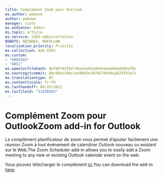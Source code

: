 ```yaml
---
title: Complément Zoom pour Outlook
ms.author: pebaum
author: pebaum
manager: scotv
ms.audience: Admin
ms.topic: article
ms.service: o365-administration
ROBOTS: NOINDEX, NOFOLLOW
localization_priority: Priority
ms.collection: Adm_O365
ms.custom:
- "9002503"
- "4851"
ms.openlocfilehash: 8ef80703f8274bee5e8184b5e4eeb6be0d45afbc
ms.sourcegitcommit: 8bc60ec34bc1e40685e3976576e04a2623f63a7c
ms.translationtype: HT
ms.contentlocale: fr-FR
ms.lasthandoff: 04/15/2021
ms.locfileid: "51830283"
---
```

# <a name="zoom-add-in-for-outlook"></a><span data-ttu-id="b53ea-102">Complément Zoom pour Outlook</span><span class="sxs-lookup"><span data-stu-id="b53ea-102">Zoom add-in for Outlook</span></span>

<span data-ttu-id="b53ea-103">Le complément planificateur de zoom vous permet d’ajouter facilement une réunion Zoom à tout événement de calendrier Outlook nouveau ou existant sur le Web.</span><span class="sxs-lookup"><span data-stu-id="b53ea-103">The Zoom Scheduler add-in allows you to easily add a Zoom meeting to any new or existing Outlook calendar event on the web.</span></span>

<span data-ttu-id="b53ea-104">Vous pouvez télécharger le complément [ici](https://go.microsoft.com/fwlink/?linkid=2126413).</span><span class="sxs-lookup"><span data-stu-id="b53ea-104">You can download the add-in [here](https://go.microsoft.com/fwlink/?linkid=2126413).</span></span>
 